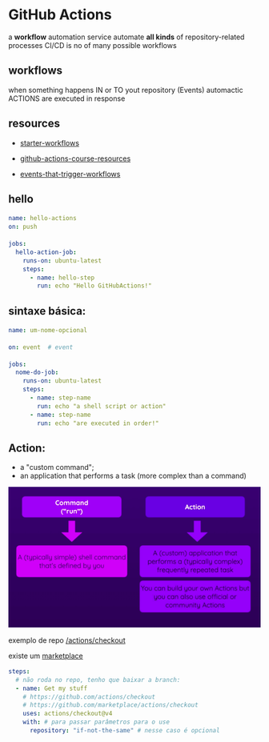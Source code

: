 # GitHub Actions

a **workflow** automation service
automate **all kinds** of repository-related processes
CI/CD is no of many possible workflows

## workflows

when something happens IN or TO yout repository (Events)
automactic ACTIONS are executed in response

## resources

- [starter-workflows](https://github.com/actions/starter-workflows)
- [github-actions-course-resources](https://github.com/academind/github-actions-course-resources/tree/main/Code)

- [events-that-trigger-workflows](https://docs.github.com/pt/actions/writing-workflows/choosing-when-your-workflow-runs/events-that-trigger-workflows)

## hello

```yaml
name: hello-actions
on: push

jobs:
  hello-action-job:
    runs-on: ubuntu-latest
    steps:
      - name: hello-step
        run: echo "Hello GitHubActions!"
```

## sintaxe básica:

```yaml
name: um-nome-opcional

on: event  # event

jobs:
  nome-do-job:
    runs-on: ubuntu-latest
    steps: 
      - name: step-name
        run: echo "a shell script or action"
      - name: step-name
        run: echo "are executed in order!"
```


## Action:
- a "custom command";
- an application that performs a task (more complex than a command)

![run x use](assets/actions.png)

exemplo de repo [/actions/checkout](https://github.com/actions/checkout)

existe um [marketplace](https://github.com/marketplace/actions/checkout)


```yaml
steps:
  # não roda no repo, tenho que baixar a branch:
  - name: Get my stuff
    # https://github.com/actions/checkout
    # https://github.com/marketplace/actions/checkout
    uses: actions/checkout@v4
    with: # para passar parâmetros para o use
      repository: "if-not-the-same" # nesse caso é opcional
```